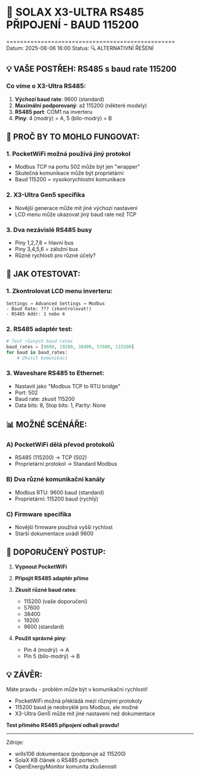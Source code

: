 # 🔌 SOLAX X3-ULTRA RS485 PŘIPOJENÍ - BAUD 115200
=================================================
Datum: 2025-08-06 16:00
Status: 🔍 ALTERNATIVNÍ ŘEŠENÍ

## 💡 VAŠE POSTŘEH: RS485 s baud rate 115200

### Co víme o X3-Ultra RS485:
1. **Výchozí baud rate**: 9600 (standard)
2. **Maximální podporovaný**: až 115200 (některé modely)
3. **RS485 port**: COM1 na inverteru
4. **Piny**: 4 (modrý) = A, 5 (bílo-modrý) = B

## 🎯 PROČ BY TO MOHLO FUNGOVAT:

### 1. **PocketWiFi možná používá jiný protokol**
- Modbus TCP na portu 502 může být jen "wrapper"
- Skutečná komunikace může být proprietární
- Baud 115200 = vysokorychlostní komunikace

### 2. **X3-Ultra Gen5 specifika**
- Novější generace může mít jiné výchozí nastavení
- LCD menu může ukazovat jiný baud rate než TCP

### 3. **Dva nezávislé RS485 busy**
- Piny 1,2,7,8 = hlavní bus
- Piny 3,4,5,6 = záložní bus
- Různé rychlosti pro různé účely?

## 🔧 JAK OTESTOVAT:

### 1. **Zkontrolovat LCD menu inverteru**:
```
Settings → Advanced Settings → Modbus
- Baud Rate: ??? (zkontrolovat!)
- RS485 Addr: 1 nebo 4
```

### 2. **RS485 adaptér test**:
```python
# Test různých baud rates
baud_rates = [9600, 19200, 38400, 57600, 115200]
for baud in baud_rates:
    # Zkusit komunikaci
```

### 3. **Waveshare RS485 to Ethernet**:
- Nastavit jako "Modbus TCP to RTU bridge"
- Port: 502
- Baud rate: zkusit 115200
- Data bits: 8, Stop bits: 1, Parity: None

## 📊 MOŽNÉ SCÉNÁŘE:

### A) **PocketWiFi dělá převod protokolů**
- RS485 (115200) → TCP (502)
- Proprietární protokol → Standard Modbus

### B) **Dva různé komunikační kanály**
- Modbus RTU: 9600 baud (standard)
- Proprietární: 115200 baud (rychlý)

### C) **Firmware specifika**
- Novější firmware používá vyšší rychlost
- Starší dokumentace uvádí 9600

## 🚀 DOPORUČENÝ POSTUP:

1. **Vypnout PocketWiFi**
2. **Připojit RS485 adaptér přímo**
3. **Zkusit různé baud rates**:
   - 115200 (vaše doporučení)
   - 57600
   - 38400
   - 19200
   - 9600 (standard)

4. **Použít správné piny**:
   - Pin 4 (modrý) → A
   - Pin 5 (bílo-modrý) → B

## 💡 ZÁVĚR:

Máte pravdu - problém může být v komunikační rychlosti!
- PocketWiFi možná překládá mezi různými protokoly
- 115200 baud je neobvyklé pro Modbus, ale možné
- X3-Ultra Gen5 může mít jiné nastavení než dokumentace

**Test přímého RS485 připojení odhalí pravdu!**

---
Zdroje:
- wills106 dokumentace (podporuje až 115200)
- SolaX KB článek o RS485 portech
- OpenEnergyMonitor komunita zkušenosti